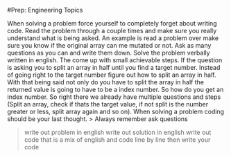 #Prep: Engineering Topics

When solving a problem force yourself to completely forget about writing code. Read the problem through a couple times and make sure you really understand what is being asked. An example is read a problem over make sure you know if the original array can me mutated or not. Ask as many questions as you can and write them down. Solve the problem verbally written in english. The come up with small achievable steps. If the question is asking you to split an array in half until you find a target number. Instead of going right to the target number figure out how to split an array in half. With that being said not only do you have to split the array in half the returned value is going to have to be a index number. So how do you get an index number. So right there we already have multiple questions and steps (Split an array, check if thats the target value, if not split is the number greater or less, split array again and so on). When solving a problem coding should be your last thought.  > Always remember ask questions

 > write out problem in english
 > write out solution in english
 > write out code that is a mix of english and code line by line
 > then write your code



